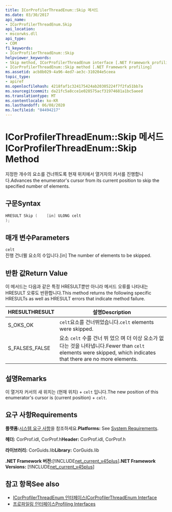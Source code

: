 ```yaml
---
title: ICorProfilerThreadEnum::Skip 메서드
ms.date: 03/30/2017
api_name:
- ICorProfilerThreadEnum.Skip
api_location:
- mscorwks.dll
api_type:
- COM
f1_keywords:
- ICorProfilerThreadEnum::Skip
helpviewer_keywords:
- Skip method, ICorProfilerThreadEnum interface [.NET Framework profiling]
- ICorProfilerThreadEnum::Skip method [.NET Framework profiling]
ms.assetid: acb8b029-4a96-4ed7-ae3c-310204e5ceea
topic_type:
- apiref
ms.openlocfilehash: 4218faf1c324175424ab20305224f7f2fa51bb7a
ms.sourcegitcommit: da21fc5a8cce1e028575acf31974681a1bc5aeed
ms.translationtype: MT
ms.contentlocale: ko-KR
ms.lasthandoff: 06/08/2020
ms.locfileid: "84494217"
---
```

# <a name="icorprofilerthreadenumskip-method"></a><span data-ttu-id="6c179-102">ICorProfilerThreadEnum::Skip 메서드</span><span class="sxs-lookup"><span data-stu-id="6c179-102">ICorProfilerThreadEnum::Skip Method</span></span>
<span data-ttu-id="6c179-103">지정한 개수의 요소를 건너뛰도록 현재 위치에서 열거자의 커서를 진행합니다.</span><span class="sxs-lookup"><span data-stu-id="6c179-103">Advances the enumerator's cursor from its current position to skip the specified number of elements.</span></span>  
  
## <a name="syntax"></a><span data-ttu-id="6c179-104">구문</span><span class="sxs-lookup"><span data-stu-id="6c179-104">Syntax</span></span>  
  
```cpp  
HRESULT Skip (    [in] ULONG celt  
);  
```  
  
## <a name="parameters"></a><span data-ttu-id="6c179-105">매개 변수</span><span class="sxs-lookup"><span data-stu-id="6c179-105">Parameters</span></span>  
 `celt`  
 <span data-ttu-id="6c179-106">진행 건너뛸 요소의 수입니다.</span><span class="sxs-lookup"><span data-stu-id="6c179-106">[in] The number of elements to be skipped.</span></span>  
  
## <a name="return-value"></a><span data-ttu-id="6c179-107">반환 값</span><span class="sxs-lookup"><span data-stu-id="6c179-107">Return Value</span></span>  
 <span data-ttu-id="6c179-108">이 메서드는 다음과 같은 특정 HRESULT뿐만 아니라 메서드 오류를 나타내는 HRESULT 오류도 반환합니다.</span><span class="sxs-lookup"><span data-stu-id="6c179-108">This method returns the following specific HRESULTs as well as HRESULT errors that indicate method failure.</span></span>  
  
|<span data-ttu-id="6c179-109">HRESULT</span><span class="sxs-lookup"><span data-stu-id="6c179-109">HRESULT</span></span>|<span data-ttu-id="6c179-110">설명</span><span class="sxs-lookup"><span data-stu-id="6c179-110">Description</span></span>|  
|-------------|-----------------|  
|<span data-ttu-id="6c179-111">S_OK</span><span class="sxs-lookup"><span data-stu-id="6c179-111">S_OK</span></span>|<span data-ttu-id="6c179-112">`celt`요소를 건너뛰었습니다.</span><span class="sxs-lookup"><span data-stu-id="6c179-112">`celt` elements were skipped.</span></span>|  
|<span data-ttu-id="6c179-113">S_FALSE</span><span class="sxs-lookup"><span data-stu-id="6c179-113">S_FALSE</span></span>|<span data-ttu-id="6c179-114">요소 `celt` 수를 건너 뛰 었으 며 더 이상 요소가 없다는 것을 나타냅니다.</span><span class="sxs-lookup"><span data-stu-id="6c179-114">Fewer than `celt` elements were skipped, which indicates that there are no more elements.</span></span>|  
  
## <a name="remarks"></a><span data-ttu-id="6c179-115">설명</span><span class="sxs-lookup"><span data-stu-id="6c179-115">Remarks</span></span>  
 <span data-ttu-id="6c179-116">이 열거자 커서의 새 위치는 (현재 위치) + `celt` 입니다.</span><span class="sxs-lookup"><span data-stu-id="6c179-116">The new position of this enumerator's cursor is (current position) + `celt`.</span></span>  
  
## <a name="requirements"></a><span data-ttu-id="6c179-117">요구 사항</span><span class="sxs-lookup"><span data-stu-id="6c179-117">Requirements</span></span>  
 <span data-ttu-id="6c179-118">**플랫폼:**[시스템 요구 사항](../../get-started/system-requirements.md)을 참조하세요.</span><span class="sxs-lookup"><span data-stu-id="6c179-118">**Platforms:** See [System Requirements](../../get-started/system-requirements.md).</span></span>  
  
 <span data-ttu-id="6c179-119">**헤더:** CorProf.idl, CorProf.h</span><span class="sxs-lookup"><span data-stu-id="6c179-119">**Header:** CorProf.idl, CorProf.h</span></span>  
  
 <span data-ttu-id="6c179-120">**라이브러리:** CorGuids.lib</span><span class="sxs-lookup"><span data-stu-id="6c179-120">**Library:** CorGuids.lib</span></span>  
  
 <span data-ttu-id="6c179-121">**.NET Framework 버전:**[!INCLUDE[net_current_v45plus](../../../../includes/net-current-v45plus-md.md)]</span><span class="sxs-lookup"><span data-stu-id="6c179-121">**.NET Framework Versions:** [!INCLUDE[net_current_v45plus](../../../../includes/net-current-v45plus-md.md)]</span></span>  
  
## <a name="see-also"></a><span data-ttu-id="6c179-122">참고 항목</span><span class="sxs-lookup"><span data-stu-id="6c179-122">See also</span></span>

- [<span data-ttu-id="6c179-123">ICorProfilerThreadEnum 인터페이스</span><span class="sxs-lookup"><span data-stu-id="6c179-123">ICorProfilerThreadEnum Interface</span></span>](icorprofilerthreadenum-interface.md)
- [<span data-ttu-id="6c179-124">프로파일링 인터페이스</span><span class="sxs-lookup"><span data-stu-id="6c179-124">Profiling Interfaces</span></span>](profiling-interfaces.md)
